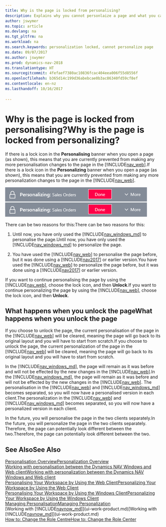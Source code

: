 ```yaml
---
title: Why is the page is locked from personalising?
description: Explains why you cannot personlaize a page and what you can do to unlock it so you can personalise it.
author: jswymer
ms.topic: article
ms.devlang: na
ms.tgt_pltfrm: na
ms.workload: na
ms.search.keywords: personalization locked, cannot personalize page
ms.date: 09/07/2017
ms.author: jswymer
ms.prod: dynamics-nav-2018
ms.translationtype: HT
ms.sourcegitcommit: 4fefaef7380ac10836fcac404eea006f55d8556f
ms.openlocfilehash: b365d14c199d36abebcae0b3ac86340fd59cf8ef
ms.contentlocale: en-nz
ms.lasthandoff: 10/16/2017

---
```

# <a name="why-is-the-page-is-locked-from-personalizing"></a><span data-ttu-id="aac0d-103">Why is the page is locked from personalising?</span><span class="sxs-lookup"><span data-stu-id="aac0d-103">Why is the page is locked from personalizing?</span></span>
<span data-ttu-id="aac0d-104">If there is a lock icon in the **Personalising** banner when you open a page (as shown), this means that you are currently prevented from making any more personalisation changes to the page in the [!INCLUDE[nav_web](includes/nav_web_md.md)].</span><span class="sxs-lookup"><span data-stu-id="aac0d-104">If there is a lock icon in the **Personalizing** banner when you open a page (as shown), this means that you are currently prevented from making any more personalization changes to the page in the [!INCLUDE[nav_web](includes/nav_web_md.md)].</span></span>

<span data-ttu-id="aac0d-105">![Personalise Lock](media/personalization-locked.png "Personalise lock")</span><span class="sxs-lookup"><span data-stu-id="aac0d-105">![Personalize Lock](media/personalization-locked.png "Personalize lock")</span></span>

<span data-ttu-id="aac0d-106">There can be two reasons for this:</span><span class="sxs-lookup"><span data-stu-id="aac0d-106">There can be two reasons for this:</span></span>
1.  <span data-ttu-id="aac0d-107">Until now, you have only used the [!INCLUDE[nav_windows_md](includes/nav_windows_md.md)] to personalise the page.</span><span class="sxs-lookup"><span data-stu-id="aac0d-107">Until now, you have only used the [!INCLUDE[nav_windows_md](includes/nav_windows_md.md)] to personalize the page.</span></span>

2. <span data-ttu-id="aac0d-108">You have used the [!INCLUDE[nav_web](includes/nav_web_md.md)] to personalise the page before, but it was done using a [!INCLUDE[nav2017](includes/nav2017.md)] or earlier version.</span><span class="sxs-lookup"><span data-stu-id="aac0d-108">You have used the [!INCLUDE[nav_web](includes/nav_web_md.md)] to personalize the page before, but it was done using a [!INCLUDE[nav2017](includes/nav2017.md)] or earlier version.</span></span>   

<span data-ttu-id="aac0d-109">If you want to continue personalising the page by using the [!INCLUDE[nav_web](includes/nav_web_md.md)], choose the lock icon, and then **Unlock**.</span><span class="sxs-lookup"><span data-stu-id="aac0d-109">If you want to continue personalizing the page by using the [!INCLUDE[nav_web](includes/nav_web_md.md)], choose the lock icon, and then **Unlock**.</span></span>

## <a name="what-happens-when-you-unlock-the-page"></a><span data-ttu-id="aac0d-110">What happens when you unlock the page</span><span class="sxs-lookup"><span data-stu-id="aac0d-110">What happens when you unlock the page</span></span>
<span data-ttu-id="aac0d-111">If you choose to unlock the page, the current personalisation of the page in the [!INCLUDE[nav_web](includes/nav_web_md.md)] will be cleared, meaning the page will go back to its original layout and you will have to start from scratch.</span><span class="sxs-lookup"><span data-stu-id="aac0d-111">If you choose to unlock the page, the current personalization of the page in the [!INCLUDE[nav_web](includes/nav_web_md.md)] will be cleared, meaning the page will go back to its original layout and you will have to start from scratch.</span></span>

<span data-ttu-id="aac0d-112">In the [!INCLUDE[nav_windows_md](includes/nav_windows_md.md)], the page will remain as it was before and will not be effected by the new changes in the [!INCLUDE[nav_web](includes/nav_web_md.md)].</span><span class="sxs-lookup"><span data-stu-id="aac0d-112">In the [!INCLUDE[nav_windows_md](includes/nav_windows_md.md)], the page will remain as it was before and will not be effected by the new changes in the [!INCLUDE[nav_web](includes/nav_web_md.md)].</span></span> <span data-ttu-id="aac0d-113">The personalisation in the [!INCLUDE[nav_web](includes/nav_web_md.md)] and [!INCLUDE[nav_windows_md](includes/nav_windows_md.md)] becomes separated, so you will now have a personalised version in each client.</span><span class="sxs-lookup"><span data-stu-id="aac0d-113">The personalization in the [!INCLUDE[nav_web](includes/nav_web_md.md)] and [!INCLUDE[nav_windows_md](includes/nav_windows_md.md)] becomes separated, so you will now have a personalized version in each client.</span></span> 

<span data-ttu-id="aac0d-114">In the future, you will personalise the page in the two clients separately.</span><span class="sxs-lookup"><span data-stu-id="aac0d-114">In the future, you will personalize the page in the two clients separately.</span></span> <span data-ttu-id="aac0d-115">Therefore, the page can potentially look different between the two.</span><span class="sxs-lookup"><span data-stu-id="aac0d-115">Therefore, the page can potentially look different between the two.</span></span>

## <a name="see-also"></a><span data-ttu-id="aac0d-116">See Also</span><span class="sxs-lookup"><span data-stu-id="aac0d-116">See Also</span></span>
[<span data-ttu-id="aac0d-117">Personalisation Overview</span><span class="sxs-lookup"><span data-stu-id="aac0d-117">Personalization Overview</span></span>](ui-personalization-overview.md)  
[<span data-ttu-id="aac0d-118">Working with personalisation between the Dynamics NAV Windows and Web client</span><span class="sxs-lookup"><span data-stu-id="aac0d-118">Working with personalization between the Dynamics NAV Windows and Web client</span></span>](ui-personalization-overview.md#PersonalizationWinWeb)  
[<span data-ttu-id="aac0d-119">Personalising Your Workspace by Using the Web Client</span><span class="sxs-lookup"><span data-stu-id="aac0d-119">Personalizing Your Workspace by Using the Web Client</span></span>](ui-personalization-user.md)  
[<span data-ttu-id="aac0d-120">Personalising Your Workspace by Using the Windows Client</span><span class="sxs-lookup"><span data-stu-id="aac0d-120">Personalizing Your Workspace by Using the Windows Client</span></span>](ui-personalization-windows-client.md)  
[<span data-ttu-id="aac0d-121">Managing Personalisation</span><span class="sxs-lookup"><span data-stu-id="aac0d-121">Managing Personalization</span></span>](ui-personalization-manage.md)  
<span data-ttu-id="aac0d-122">[Working with [!INCLUDE[navnow_md](includes/navnow_md.md)]](ui-work-product.md)</span><span class="sxs-lookup"><span data-stu-id="aac0d-122">[Working with [!INCLUDE[navnow_md](includes/navnow_md.md)]](ui-work-product.md)</span></span>  
[<span data-ttu-id="aac0d-123">How to: Change the Role Centre</span><span class="sxs-lookup"><span data-stu-id="aac0d-123">How to: Change the Role Center</span></span>](change-role.md)  

